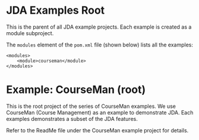 # JDA Examples Root

This is the parent of all JDA example projects. Each example is created as a module subproject.

The `modules` element of the `pom.xml` file (shown below) lists all the examples:

```
<modules>
    <module>courseman</module>
</modules>
```

# Example: CourseMan (root)
This is the root project of the series of CourseMan examples. We use CourseMan (Course Management) as an example to demonstrate JDA. Each examples demonstrates a subset of the JDA features.

Refer to the ReadMe file under the CourseMan example project for details.
